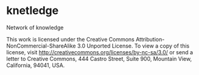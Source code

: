 knetledge
=========

Network of knowledge

This work is licensed under the Creative Commons 
Attribution-NonCommercial-ShareAlike 3.0 Unported License. 
To view a copy of this license, visit 
http://creativecommons.org/licenses/by-nc-sa/3.0/ 
or send a letter to Creative Commons, 
444 Castro Street, Suite 900, Mountain View, 
California, 94041, USA.
